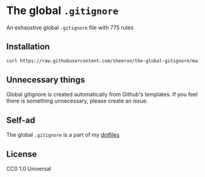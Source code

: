 # The global `.gitignore`

An exhaustive global `.gitignore` file with 775 rules

## Installation

```bash
curl https://raw.githubusercontent.com/sheerun/the-global-gitignore/main/.gitignore > ~/.gitignore
```

## Unnecessary things

Global gitignore is created automatically from Github's templates. If you feel there is something unnecessary, please create an issue. 

## Self-ad

The global `.gitignore` is a part of my [dotfiles](https://github.com/sheerun/dotfiles)

## License

CC0 1.0 Universal

